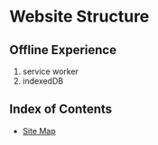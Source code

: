 # Website Structure

## Offline Experience
1. service worker
2. indexedDB

## Index of Contents
* [Site Map](./contents/sitemap.md)
